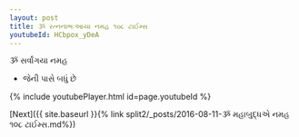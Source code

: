 ```yaml
---
layout: post
title: ૐ રત્નનાભઃઆયા નમહ ૧૦૮ ટાઈમ્સ
youtubeId: HCbpox_yDeA
---
```

 
 
 ૐ સર્વાંગયા નમહ  
 
 -  જેની પાસે બધું છે 
 
  
 
  
 
 
 
 
 
 


{% include youtubePlayer.html id=page.youtubeId %}
 
[Next]({{ site.baseurl }}{% link  split2/_posts/2016-08-11-ૐ મહાબુદ્ધએ નમહ ૧૦૮ ટાઈમ્સ.md%})
 
